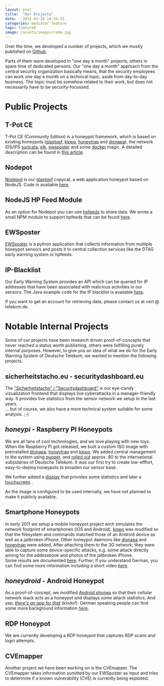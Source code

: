 ```yaml
---
layout: post
title:  "Our Projects"
date:   2015-03-10 14:34:25
categories: mediator feature
tags: featured
image: /assets/images/code.jpg
---
```



Over the time, we developed a number of projects, which we mostly published on [Github](https://github.com/dtag-dev-sec/).

Parts of them were developed in "one day a month" projects, others in spare time of dedicated persons.
Our "one day a month" approach from the central security organization basically means, that the
security employees can work one day a month on a technical topic, aside from day-to-day business. The topic must be somehow related to their work, but does not necessarily have to be security-focussed.

# Public Projects

## T-Pot CE

T-Pot CE (Community Edition) is a honeypot framework, which is based on existing honeypots ([glastopf](http://glastopf.org/), [kippo](https://github.com/desaster/kippo), [honeytrap](http://honeytrap.carnivore.it/) and [dionaea](http://dionaea.carnivore.it/)), the network IDS/IPS [suricata](http://suricata-ids.org/), [elk](http://www.elasticsearch.org/overview/), [ewsposter](https://github.com/dtag-dev-sec/ews) and some
[docker](https://www.docker.com/) magic. A detailed description can be found in [this article](http://dtag-dev-sec.github.io/mediator/feature/2015/03/11/concept.html).

## Nodepot

[Nodepot](https://github.com/schmalle/Nodepot) is our [glastopf](http://glastopf.org/) copycat, a web application honeypot based on NodeJS. Code is available [here](https://github.com/schmalle/Nodepot).

## NodeJS HP Feed Module

As an option for Nodepot you can use [hpfeeds](https://github.com/rep/hpfeeds) to share data.
We wrote a small NPM module to support hpfeeds that can be found [here](https://github.com/schmalle/nodejs-hpfeeds).

## EWSposter

[EWSposter](https://github.com/dtag-dev-sec/ews) is a python application that collects information from multiple honeypot sensors and posts it to central collection services like the DTAG early warning system or hpfeeds.


## IP-Blacklist

Our Early Warning System provides an API which can be queried for IP addresses that have been associated with malicious activities in our sensors.
The Java example code for the IP blacklist is available [here](https://github.com/dev-t-sec/BadIPFetch).

If you want to get an account for retrieving data, please contact us at cert @ telekom.de.

# Notable Internal Projects
Some of our projects have been research driven proof-of-concepts that never reached a status worth publishing, others were fulfilling purely internal purposes. However, to give you an idea of what we do for the Early Warning System of Deutsche Telekom, we wanted to mention the following projects.

## sicherheitstacho.eu - securitydashboard.eu
The ["Sicherheitstacho" / "Securitydashboard"](http://sicherheitstacho.eu) is our eye-candy vizualization frontend that displays live cyberattacks in a manager-friendly way. It provides live statistics from the sensor network we setup in the last years.  <br>
... but of course, we also have a more technical system suitable for some analysis. ;-)

## *honeypi* - Raspberry PI Honeypots 
We are all fans of cool technologies, and we love playing with new toys. When the Raspberry PI got released, we built a custom ISO image with preinstalled [dionaea](http://dionaea.carnivore.it/), [honeytrap](http://honeytrap.carnivore.it/) and [kippo](https://github.com/desaster/kippo). We added central management to the system using [puppet](https://puppetlabs.com/), and <a href="/assets/images/rpi.jpg" target="_blank">rolled out</a> approx. 80 to the international subsidaries of Deutsche Telekom. It was our first try to create low-efffort, easy-to-deploy honeypots to broaden our sensor base.

We further added a <a href="/assets/images/honeypi-display1.jpg" target="blank">display</a> that provides some statistics and later a <a href="/assets/images/honeypi-display2.jpg" target="blank">touchscreen</a> .

As the image is configured to be used internally, we have not planned to make it publicly available. 


## Smartphone Honeypots
In early 2011 we setup a mobile honeypot project wich simulates the network footprint of smartphones (iOS and Android). [kippo](https://github.com/desaster/kippo) was modified so that the filesystem and commands matched those of an Android device as well as a jailbroken iPhone. Other honeypot daemons like [dionaea](http://dionaea.carnivore.it/) and  [honeytrap](http://honeytrap.carnivore.it/) were added. After attaching them to the 3G network, they were able to capture some device-specific attacks, e.g. some attack directly aiming for the addessbook and photos of the jailbroken iPhone.<br>
Some results are documented [here](http://arxiv.org/pdf/1301.7257v1.pdf). Further, if you understand German, you can find some more information including a short video [here](http://www.heise.de/security/meldung/Smartphone-Honeypots-im-Mobilfunknetz-der-Telekom-1630359.html).


##  *honeydroid* - Android Honeypot
As a proof-of-concept, we modified <a href="/assets/images/honeydroid.jpg" target="blank">Android phones</a> so that their cellular network stack acts as a honeypot and displays some attack statistics. And yep, *<a href="/assets/images/app.jpg" target="blank">there's an app for that</a>* (kindof). German speaking people can find some more background information [here](http://www.heise.de/security/meldung/Honeydroid-Android-Handy-wird-zur-Hackerfalle-1980058.html). 

## RDP Honeypot
We are currently developing a RDP honeypot that captures RDP scans and login attempts. 

## CVEmapper
Another project we have been working on is the CVEmapper. The CVEmapper takes information sumitted by our EWSposter as input and tries to determine if a known vulnerability (CVE) is currently being exploited. 



